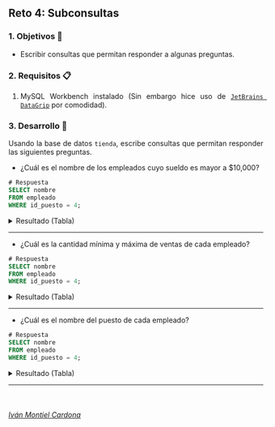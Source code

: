 ## Reto 4: Subconsultas

<div style="text-align: justify;">

### 1. Objetivos :dart:

- Escribir consultas que permitan responder a algunas preguntas.

### 2. Requisitos :clipboard:

1. MySQL Workbench instalado (Sin embargo hice uso de [`JetBrains DataGrip`](https://www.jetbrains.com/datagrip/) por comodidad).

### 3. Desarrollo :rocket:

Usando la base de datos `tienda`, escribe consultas que permitan responder las siguientes preguntas.

- ¿Cuál es el nombre de los empleados cuyo sueldo es mayor a $10,000?

```sql
# Respuesta
SELECT nombre
FROM empleado
WHERE id_puesto = 4;                  
```
<details><summary>Resultado (Tabla)</summary>
<p>



</p>
</details>

---

- ¿Cuál es la cantidad mínima y máxima de ventas de cada empleado?

```sql
# Respuesta
SELECT nombre
FROM empleado
WHERE id_puesto = 4;                  
```
<details><summary>Resultado (Tabla)</summary>
<p>



</p>
</details>

---

- ¿Cuál es el nombre del puesto de cada empleado?

```sql
# Respuesta
SELECT nombre
FROM empleado
WHERE id_puesto = 4;                  
```
<details><summary>Resultado (Tabla)</summary>
<p>



</p>
</details>

---

<br/>

###### [Iván Montiel Cardona](https://github.com/begeistert)
